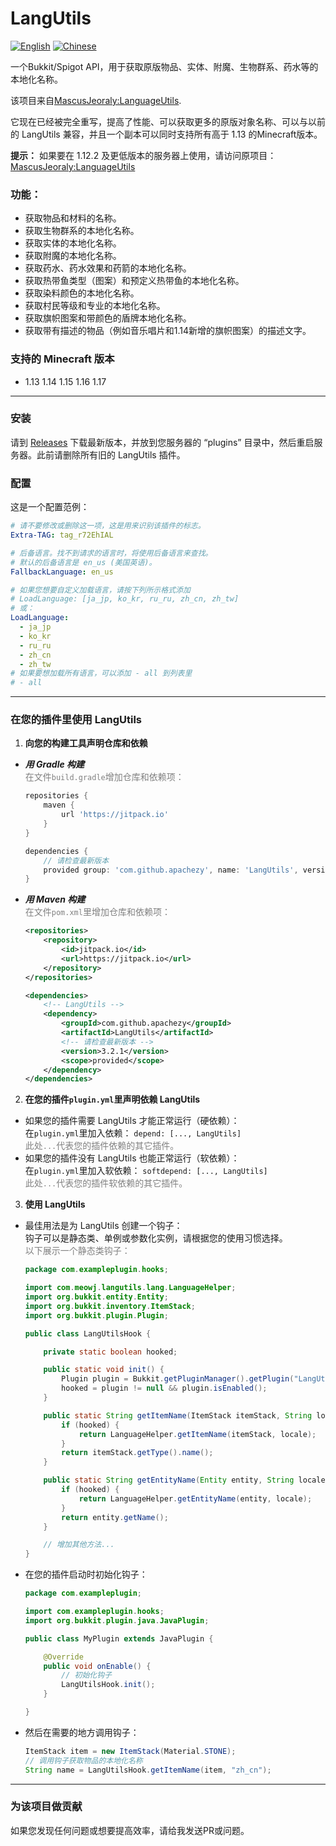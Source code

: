 LangUtils
=========
[![English](https://img.shields.io/badge/Lang-English-blue)](README.md) [![Chinese](https://img.shields.io/badge/语言-简体中文-green)](README_CN.md)

一个Bukkit/Spigot API，用于获取原版物品、实体、附魔、生物群系、药水等的本地化名称。

该项目来自[MascusJeoraly:LanguageUtils][Original].

它现在已经被完全重写，提高了性能、可以获取更多的原版对象名称、可以与以前的 LangUtils 兼容，并且一个副本可以同时支持所有高于 1.13 的Minecraft版本。

**提示：** 如果要在 1.12.2 及更低版本的服务器上使用，请访问原项目： [MascusJeoraly:LanguageUtils][Original]

### 功能：

* 获取物品和材料的名称。
* 获取生物群系的本地化名称。
* 获取实体的本地化名称。
* 获取附魔的本地化名称。
* 获取药水、药水效果和药箭的本地化名称。
* 获取热带鱼类型（图案）和预定义热带鱼的本地化名称。
* 获取染料颜色的本地化名称。
* 获取村民等级和专业的本地化名称。
* 获取旗帜图案和带颜色的盾牌本地化名称。
* 获取带有描述的物品（例如音乐唱片和1.14新增的旗帜图案）的描述文字。

### 支持的 Minecraft 版本
* 1.13  1.14  1.15  1.16  1.17
___
### 安装

请到 [Releases](https://github.com/apachezy/LangUtils/releases) 下载最新版本，并放到您服务器的 “plugins” 目录中，然后重启服务器。此前请删除所有旧的 LangUtils 插件。

### 配置

这是一个配置范例：

```yaml
# 请不要修改或删除这一项，这是用来识别该插件的标志。
Extra-TAG: tag_r72EhIAL

# 后备语言。找不到请求的语言时，将使用后备语言来查找。
# 默认的后备语言是 en_us (美国英语)。
FallbackLanguage: en_us

# 如果您想要自定义加载语言，请按下列所示格式添加
# LoadLanguage: [ja_jp, ko_kr, ru_ru, zh_cn, zh_tw]
# 或：
LoadLanguage:
  - ja_jp
  - ko_kr
  - ru_ru
  - zh_cn
  - zh_tw
# 如果要想加载所有语言，可以添加 - all 到列表里
# - all
```

___

### 在您的插件里使用 LangUtils

1. **向您的构建工具声明仓库和依赖**

* ***用 Gradle 构建***</br>
  <font color=gray>在文件`build.gradle`增加仓库和依赖项：</font>
  ```groovy
  repositories {
      maven {
          url 'https://jitpack.io'
      }
  }
  
  dependencies {
      // 请检查最新版本
      provided group: 'com.github.apachezy', name: 'LangUtils', version: '3.2.1'
  }
  ```
* ***用 Maven 构建***</br>
  <font color=gray>在文件`pom.xml`里增加仓库和依赖项：</font>
  ```xml
  <repositories>
      <repository>
          <id>jitpack.io</id>
          <url>https://jitpack.io</url>
      </repository>
  </repositories>
  
  <dependencies>
      <!-- LangUtils -->
      <dependency>
          <groupId>com.github.apachezy</groupId>
          <artifactId>LangUtils</artifactId>
          <!-- 请检查最新版本 -->  
          <version>3.2.1</version>
          <scope>provided</scope>
      </dependency>
  </dependencies>
  ```

2. **在您的插件`plugin.yml`里声明依赖 LangUtils**</br>

* 如果您的插件需要 LangUtils 才能正常运行（硬依赖）：</br>
  在`plugin.yml`里加入依赖： `depend: [..., LangUtils]`</br>
  <font color=gray>此处`...`代表您的插件依赖的其它插件。</font>
* 如果您的插件没有 LangUtils 也能正常运行（软依赖）：</br>
  在`plugin.yml`里加入软依赖： `softdepend: [..., LangUtils]`</br>
  <font color=gray>此处`...`代表您的插件软依赖的其它插件。</font>

3. **使用 LangUtils**</br>

* 最佳用法是为 LangUtils 创建一个钩子：</br>
  钩子可以是静态类、单例或参数化实例，请根据您的使用习惯选择。</br>
  <font color=gray>以下展示一个静态类钩子：</font>
  ```java
  package com.exampleplugin.hooks;
  
  import com.meowj.langutils.lang.LanguageHelper;
  import org.bukkit.entity.Entity;
  import org.bukkit.inventory.ItemStack;
  import org.bukkit.plugin.Plugin;
  
  public class LangUtilsHook {
  
      private static boolean hooked;
  
      public static void init() {
          Plugin plugin = Bukkit.getPluginManager().getPlugin("LangUtils");
          hooked = plugin != null && plugin.isEnabled();
      }
  
      public static String getItemName(ItemStack itemStack, String locale) {
          if (hooked) {
              return LanguageHelper.getItemName(itemStack, locale);
          }
          return itemStack.getType().name();
      }
  
      public static String getEntityName(Entity entity, String locale) {
          if (hooked) {
              return LanguageHelper.getEntityName(entity, locale);
          }
          return entity.getName();
      }
  
      // 增加其他方法...
  }
  ```
* 在您的插件启动时初始化钩子：
  ```java
  package com.exampleplugin;
  
  import com.exampleplugin.hooks;
  import org.bukkit.plugin.java.JavaPlugin;
  
  public class MyPlugin extends JavaPlugin {
  
      @Override
      public void onEnable() {
          // 初始化钩子
          LangUtilsHook.init();
      }
  
  }
  ```
* 然后在需要的地方调用钩子：
  ```java
  ItemStack item = new ItemStack(Material.STONE);
  // 调用钩子获取物品的本地化名称
  String name = LangUtilsHook.getItemName(item, "zh_cn");
  ```

___

### 为该项目做贡献

如果您发现任何问题或想要提高效率，请给我发送PR或问题。


[Original]: https://github.com/MascusJeoraly/LanguageUtils
[English]: README.md
[Chinese]: README_CN.md
